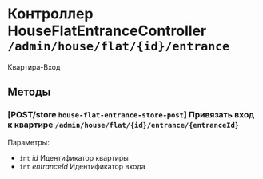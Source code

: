 # Контроллер HouseFlatEntranceController `/admin/house/flat/{id}/entrance`

Квартира-Вход

## Методы

### [POST/store `house-flat-entrance-store-post`] Привязать вход к квартире `/admin/house/flat/{id}/entrance/{entranceId}`

Параметры: 

- `int` *id* Идентификатор квартиры
- `int` *entranceId* Идентификатор входа
